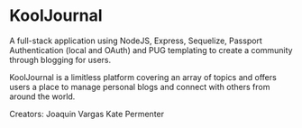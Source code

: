 # KoolJournal
A full-stack application using NodeJS, Express, Sequelize, Passport Authentication (local and OAuth) and PUG templating to create a community through blogging for users.

KoolJournal is a limitless platform covering an array of topics and offers users a place to manage personal blogs and connect with others from around the world.

Creators:
Joaquin Vargas
Kate Permenter

